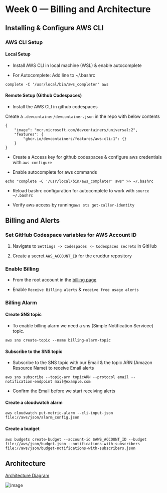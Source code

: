 # Week 0 — Billing and Architecture

## Installing & Configure AWS CLI

### AWS CLI Setup

#### Local Setup

- Install AWS CLI in local machine (WSL) & enable autocomplete

- For Autocomplete: Add line to ~/.bashrc
```
complete -C '/usr/local/bin/aws_completer' aws
```

#### Remote Setup (Github Codespaces)

- Install the AWS CLI in github codespaces

Create a `.devcontainer/devcontainer.json` in the repo with below contents

```
{
	"image": "mcr.microsoft.com/devcontainers/universal:2",
	"features": {
		"ghcr.io/devcontainers/features/aws-cli:1": {}
	}
}
```

- Create a Access key for github codespaces & configure aws credentials with `aws configure`

- Enable autocomplete for aws commands

```
echo "complete -C '/usr/local/bin/aws_completer' aws" >> ~/.bashrc
```

- Reload bashrc configuration for autocomplete to work with `source ~/.bashrc`

- Verify aws access by running`aws sts get-caller-identity`

## Billing and Alerts

### Set GitHub Codespace variables for AWS Account ID

1. Navigate to `Settings -> Codespaces -> Codespaces secrets` in GitHub

2. Create a secret `AWS_ACCOUNT_ID` for the cruddur repository

### Enable Billing

- From the root account in the [billing page](https://us-east-1.console.aws.amazon.com/billing/home?region=us-east-1#/preferences)

- Enable `Receive Billing alerts` & `receive free usage alerts`

### Billing Alarm

#### Create SNS topic

- To enable billing alarm we need a sns (Simple Notification Servicee) topic.

```
aws sns create-topic --name billing-alarm-topic
```

#### Subscribe to the SNS topic

- Subscribe to the SNS topic with our Email & the topic ARN (Amazon Resource Name) to receive Email alerts

```
aws sns subscribe --topic-arn topicARN --protocol email --notification-endpoint mail@example.com
```

- Confirm the Email before we start receiving alerts

#### Create a cloudwatch alarm

```
aws cloudwatch put-metric-alarm --cli-input-json file://aws/json/alarm_config.json
```

#### Create a budget

```
aws budgets create-budget --account-id $AWS_ACCOUNT_ID --budget file://aws/json/budget.json --notifications-with-subscribers file://aws/json/budget-notifications-with-subscribers.json
```

## Architecture

[Architecture Diagram](https://lucid.app/documents/view/460b3c8d-a049-40c0-ac05-aee04d264962)

![image](https://user-images.githubusercontent.com/62394512/218374776-855aea03-9fff-46d7-a02e-8c5472ba28c6.png)




